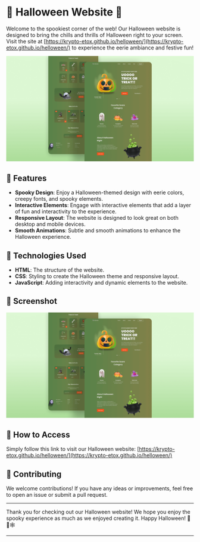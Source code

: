 
# 🎃 Halloween Website 👻

Welcome to the spookiest corner of the web! Our Halloween website is designed to bring the chills and thrills of Halloween right to your screen. Visit the site at [https://krypto-etox.github.io/helloween/](https://krypto-etox.github.io/helloween/) to experience the eerie ambiance and festive fun! 

![Preview](preview.png)

## 🌟 Features

- **Spooky Design**: Enjoy a Halloween-themed design with eerie colors, creepy fonts, and spooky elements.
- **Interactive Elements**: Engage with interactive elements that add a layer of fun and interactivity to the experience.
- **Responsive Layout**: The website is designed to look great on both desktop and mobile devices.
- **Smooth Animations**: Subtle and smooth animations to enhance the Halloween experience.

## 🔧 Technologies Used

- **HTML**: The structure of the website.
- **CSS**: Styling to create the Halloween theme and responsive layout.
- **JavaScript**: Adding interactivity and dynamic elements to the website.

## 📸 Screenshot

![Preview](preview.png)

## 🚀 How to Access

Simply follow this link to visit our Halloween website: [https://krypto-etox.github.io/helloween/](https://krypto-etox.github.io/helloween/)

## 🤝 Contributing

We welcome contributions! If you have any ideas or improvements, feel free to open an issue or submit a pull request.

---

Thank you for checking out our Halloween website! We hope you enjoy the spooky experience as much as we enjoyed creating it. Happy Halloween! 🎃👻🕸️

---

